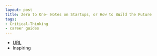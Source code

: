 ```yaml
---
layout: post
title: Zero to One- Notes on Startups, or How to Build the Future
tags:
- Critical-Thinking
- career guides
---
```



- [URL](https://www.amazon.com/dp/B00J6YBOFQ/ref=dp-kindle-redirect?_encoding=UTF8&btkr=1)
- Inspiring
